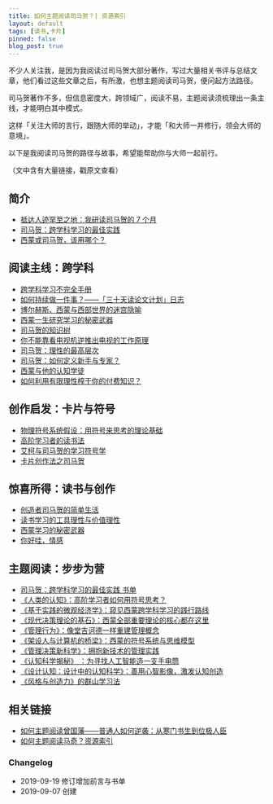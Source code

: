 ```yaml
---
title: 如何主题阅读司马贺？| 资源索引
layout: default
tags: [读书,卡片]
pinned: false
blog_post: true
---
```



不少人关注我，是因为我阅读过司马贺大部分著作，写过大量相关书评与总结文章，他们看过这些文章之后，有所激，也想主题阅读司马贺，便问起方法路径。

司马贺著作不多，但信息密度大，跨领域广，阅读不易，主题阅读须梳理出一条主线，才能明白其中模式。

这样「关注大师的言行，跟随大师的举动」，才能「和大师一并修行，领会大师的意境」。

以下是我阅读司马贺的路径与故事，希望能帮助你与大师一起前行。

（文中含有大量链接，戳原文查看）

## 简介

* [抵达人迹罕至之地：我研读司马贺的 7 个月 ](https://www.cnfeat.com/blog/2017/08/01/ReadingRoadOfSimon/)
* [司马贺：跨学科学习的最佳实践](https://www.douban.com/doulist/45535686/)
* [西蒙或司马贺，该用哪个？](http://www.mesule.com/2017/08/SimonName)


## 阅读主线：跨学科

* [跨学科学习不完全手册 ](https://www.cnfeat.com/blog/2017/05/30/InterdisciplinaryLearning/)
* [如何持续做一件事？——「三十天读论文计划」日志 ](https://www.cnfeat.com/blog/2017/11/01/DayLog30ReadPaper/)
* [博尔赫斯、西蒙与西部世界的迷宫隐喻](https://www.cnfeat.com/blog/2016/12/05/SimonWestworldMaze/)
* [西蒙一生研究学习的秘密武器](https://www.cnfeat.com/blog/2016/12/13/BestVSGood/)
* [司马贺的知识树](https://www.cnfeat.com/blog/2017/01/05/SimonKnowlegeTree/)
* [你不能靠看电视机逆推出电视的工作原理](http://www.mesule.com/2017/08/TVPrinciple)
* [司马贺：理性的最高层次](http://www.mesule.com/2017/08/SimonRationality)
* [司马贺：如何定义新手与专家？](http://www.mesule.com/2017/08/SimonCorruptionChina)
* [西蒙与他的认知学徒](http://www.mesule.com/2017/08/SimonCognitiveApprenticeship)
* [如何利用有限理性榨干你的付费知识？](http://www.mesule.com/2017/08/BoundedRationalityPay)

## 创作启发：卡片与符号

* [物理符号系统假设：用符号来思考的理论基础](https://www.cnfeat.com/blog/2017/07/27/PhysicalSymbolSystemHypothesis/)
* [高阶学习者的读书法](https://www.cnfeat.com/blog/2017/07/26/AdvancedLearnerReadMethod/)
* [艾柯与司马贺的学习符号学](http://www.mesule.com/2017/08/SimonEcoSemiotics)
* [卡片创作法之司马贺](https://www.cnfeat.com/blog/2016/12/21/CardWriteSimon/)

## 惊喜所得：读书与创作

* [创造者司马贺的简单生活](http://www.mesule.com/2017/08/SimonSimpleLife)
* [读书学习的工具理性与价值理性](http://www.mesule.com/2017/09/ReadingValueRationality)
* [西蒙学习的秘密武器](http://www.mesule.com/2016/06/SimonLearn)
* [你好哇，情感](https://zhuanlan.zhihu.com/p/25275302)


## 主题阅读：步步为营

* [司马贺：跨学科学习的最佳实践 书单](https://www.douban.com/doulist/45535686/)
* [《人类的认知》：高阶学习者如何用符号思考？](https://www.cnfeat.com/blog/2017/07/19/HumanCognition/)
* [《基于实践的微观经济学》：窥见西蒙跨学科学习的践行路线](https://www.cnfeat.com/blog/2017/06/20/Empirically-basedMicroeconomics/)
* [《现代决策理论的基石》：西蒙全部重要理论的核心都在这里](https://www.cnfeat.com/blog/2017/07/07/Simon-CornerstoneOfModernDecisionMaking/)
* [《管理行为》：像堂吉诃德一样重建管理概念](https://www.cnfeat.com/blog/2017/07/22/Simon-AdministrativeBehavior/)
* [《架设人与计算机的桥梁》：西蒙的符号系统与思维模型](https://www.cnfeat.com/blog/2017/08/02/SimonSystemMosel/)
* [《管理决策新科学》：拥抱新技术的管理实践](https://www.cnfeat.com/blog/2017/08/11/Simon-ScienceManagement/)
* [《认知科学揭秘》 ：为寻找人工智能造一支手电筒](https://www.cnfeat.com/blog/2017/09/20/CognitiveScienceReveals/)
*  [《设计认知：设计中的认知科学》：善用心智影像，激发认知创造](https://www.cnfeat.com/blog/2017/08/10/DesignCognition/)
*  [《风格与创造力》的群山学习法](http://www.mesule.com/2017/08/LearningFromMountains)

## 相关链接

* [如何主题阅读曾国藩——普通人如何逆袭：从寒门书生到位极人臣](https://www.cnfeat.com/blog/2019/03/05/ZengGuoFan/)
* [如何主题阅读马奇？资源索引 ](https://www.cnfeat.com/blog/2019/09/19/ReadMarch/)




### Changelog


- 2019-09-19 修订增加前言与书单
- 2019-09-07 创建


